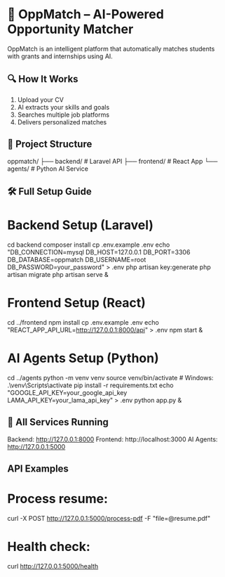 # 🧠 OppMatch – AI-Powered Opportunity Matcher

OppMatch is an intelligent platform that automatically matches students with grants and internships using AI.

## 🔍 How It Works
1. Upload your CV
2. AI extracts your skills and goals
3. Searches multiple job platforms
4. Delivers personalized matches

## 📁 Project Structure
oppmatch/
├── backend/    # Laravel API
├── frontend/   # React App
└── agents/     # Python AI Service

## 🛠 Full Setup Guide

# Backend Setup (Laravel)
cd backend
composer install
cp .env.example .env
echo "DB_CONNECTION=mysql
DB_HOST=127.0.0.1
DB_PORT=3306
DB_DATABASE=oppmatch
DB_USERNAME=root
DB_PASSWORD=your_password" > .env
php artisan key:generate
php artisan migrate
php artisan serve &

# Frontend Setup (React)
cd ../frontend
npm install
cp .env.example .env
echo "REACT_APP_API_URL=http://127.0.0.1:8000/api" > .env
npm start &

# AI Agents Setup (Python)
cd ../agents
python -m venv venv
source venv/bin/activate  # Windows: .\venv\Scripts\activate
pip install -r requirements.txt
echo "GOOGLE_API_KEY=your_google_api_key
LAMA_API_KEY=your_lama_api_key" > .env
python app.py &

## 🚀 All Services Running
Backend: http://127.0.0.1:8000
Frontend: http://localhost:3000
AI Agents: http://127.0.0.1:5000

## API Examples
# Process resume:
curl -X POST http://127.0.0.1:5000/process-pdf -F "file=@resume.pdf"

# Health check:
curl http://127.0.0.1:5000/health